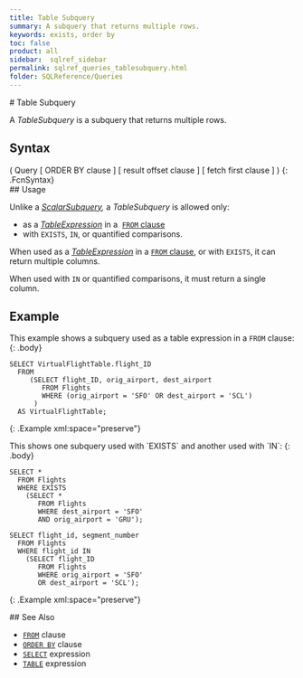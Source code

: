 ```yaml
---
title: Table Subquery
summary: A subquery that returns multiple rows.
keywords: exists, order by
toc: false
product: all
sidebar:  sqlref_sidebar
permalink: sqlref_queries_tablesubquery.html
folder: SQLReference/Queries
---
```

<section>
<div class="TopicContent" data-swiftype-index="true" markdown="1">
# Table Subquery

A *TableSubquery* is a subquery that returns multiple rows.

## Syntax

<div class="fcnWrapperWide" markdown="1">
    ( Query
        [ ORDER BY clause ]
        [ result offset clause ]
        [ fetch first clause ]
    )
{: .FcnSyntax}

</div>
## Usage

Unlike a *[ScalarSubquery](sqlref_queries_scalarsubquery.html),* a
*TableSubquery* is allowed only:

* as a *[TableExpression](sqlref_expressions_table.html)* in a &nbsp;[`FROM`
  clause](sqlref_clauses_from.html)
* with `EXISTS`, `IN`, or quantified comparisons.

When used as a *[TableExpression](sqlref_expressions_table.html)* in a
[`FROM` clause](sqlref_clauses_from.html), or with `EXISTS`, it can
return multiple columns.

When used with `IN` or quantified comparisons, it must return a single
column.

## Example

This example shows a subquery used as a table expression in a
`FROM` clause:
{: .body}

<div class="preWrapperWide" markdown="1">
    
    SELECT VirtualFlightTable.flight_ID
      FROM
         (SELECT flight_ID, orig_airport, dest_airport
            FROM Flights
            WHERE (orig_airport = 'SFO' OR dest_airport = 'SCL')
          )
      AS VirtualFlightTable;
{: .Example xml:space="preserve"}

</div>
This shows one subquery used with `EXISTS` and another used with `IN`:
{: .body}

<div class="preWrapperWide" markdown="1">
    
    SELECT *
      FROM Flights
      WHERE EXISTS
        (SELECT *
           FROM Flights
           WHERE dest_airport = 'SFO'
           AND orig_airport = 'GRU');
    
    SELECT flight_id, segment_number
      FROM Flights
      WHERE flight_id IN
        (SELECT flight_ID
           FROM Flights
           WHERE orig_airport = 'SFO'
           OR dest_airport = 'SCL');
{: .Example xml:space="preserve"}

</div>
## See Also

* [`FROM`](sqlref_clauses_from.html) clause
* [`ORDER BY`](sqlref_clauses_orderby.html) clause
* [`SELECT`](sqlref_expressions_select.html) expression
* [`TABLE`](sqlref_expressions_table.html) expression

</div>
</section>

